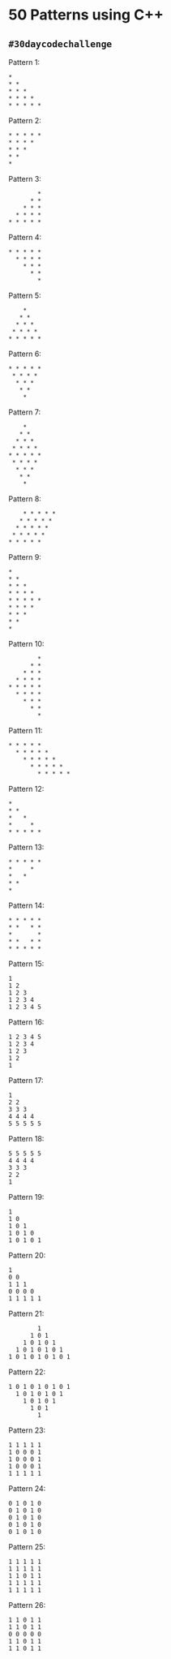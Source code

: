# 50 Patterns using C++
## `#30daycodechallenge`

Pattern 1:

```
* 
* *
* * *
* * * *
* * * * * 
```

Pattern 2:

```
* * * * *
* * * *
* * *
* *
*
```

Pattern 3:

```
        *
      * *
    * * *
  * * * *
* * * * *
```

Pattern 4:

```
* * * * *
  * * * *
    * * *
      * *
        *
```

Pattern 5:

```
    *
   * *
  * * *
 * * * *
* * * * *
```

Pattern 6:

```
* * * * *
 * * * *
  * * *
   * *
    *
```

Pattern 7:

```
    *
   * *
  * * *
 * * * *
* * * * *
 * * * *
  * * *
   * *
    *
```

Pattern 8:

```
    * * * * *
   * * * * *
  * * * * *
 * * * * *
* * * * *
```

Pattern 9:

```
*
* *
* * *
* * * *
* * * * *
* * * *
* * *
* *
*
```

Pattern 10:

```
        *
      * *
    * * *
  * * * *
* * * * *
  * * * *
    * * *
      * *
        *
```

Pattern 11:

```
* * * * *
  * * * * *
    * * * * *
      * * * * *
        * * * * *
```

Pattern 12:

```
*
* *
*   *
*     *
* * * * *
```

Pattern 13:

```
* * * * *
*     *
*   *
* *
*
```

Pattern 14:

```
* * * * *
* *   * *
*       *
* *   * *
* * * * *
```

Pattern 15:

```
1
1 2
1 2 3
1 2 3 4 
1 2 3 4 5
```

Pattern 16:

```
1 2 3 4 5
1 2 3 4 
1 2 3
1 2
1 
```

Pattern 17:

```
1
2 2
3 3 3
4 4 4 4 
5 5 5 5 5 
```

Pattern 18:

```
5 5 5 5 5 
4 4 4 4 
3 3 3
2 2
1 
```

Pattern 19:

```
1
1 0
1 0 1
1 0 1 0
1 0 1 0 1 
```

Pattern 20:

```
1
0 0
1 1 1
0 0 0 0
1 1 1 1 1 
```

Pattern 21:

```
        1
      1 0 1
    1 0 1 0 1 
  1 0 1 0 1 0 1  
1 0 1 0 1 0 1 0 1
```

Pattern 22:

```
1 0 1 0 1 0 1 0 1
  1 0 1 0 1 0 1  
    1 0 1 0 1 
      1 0 1
        1
```   

Pattern 23:

```
1 1 1 1 1
1 0 0 0 1
1 0 0 0 1
1 0 0 0 1
1 1 1 1 1
```

Pattern 24:

```
0 1 0 1 0
0 1 0 1 0
0 1 0 1 0
0 1 0 1 0
0 1 0 1 0
```

Pattern 25:

```
1 1 1 1 1
1 1 1 1 1
1 1 0 1 1
1 1 1 1 1
1 1 1 1 1
```

Pattern 26:

```
1 1 0 1 1
1 1 0 1 1
0 0 0 0 0
1 1 0 1 1
1 1 0 1 1
```